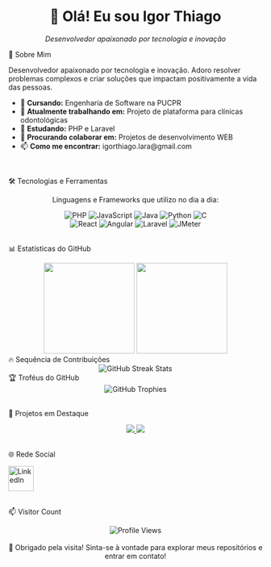 <div align="center">
  <h1>👋 Olá! Eu sou Igor Thiago</h1>
  <p><em>Desenvolvedor apaixonado por tecnologia e inovação</em></p>
</div>

🚀 Sobre Mim
<div>
  <p>
    Desenvolvedor apaixonado por tecnologia e inovação. Adoro resolver problemas complexos e criar soluções que impactam positivamente a vida das pessoas.
  </p>
  <ul>
    <li>🌱 <strong>Cursando:</strong> Engenharia de Software na PUCPR</li>
    <li>🔭 <strong>Atualmente trabalhando em:</strong> Projeto de plataforma para clínicas odontológicas</li>
    <li>🌱 <strong>Estudando:</strong> PHP e Laravel</li>
    <li>👯 <strong>Procurando colaborar em:</strong> Projetos de desenvolvimento WEB</li>
    <li>📫 <strong>Como me encontrar:</strong> igorthiago.lara@gmail.com</li>
  </ul>
</div>

<br>

🛠️ Tecnologias e Ferramentas
<div align="center">
  <p>Linguagens e Frameworks que utilizo no dia a dia:</p>
  <div>
    <img src="https://img.shields.io/badge/-PHP-777BB4?style=for-the-badge&logo=php&logoColor=white" alt="PHP"/>
    <img src="https://img.shields.io/badge/-JavaScript-F7DF1E?style=for-the-badge&logo=javascript&logoColor=black" alt="JavaScript"/>
    <img src="https://img.shields.io/badge/-Java-007396?style=for-the-badge&logo=java&logoColor=white" alt="Java"/>
    <img src="https://img.shields.io/badge/-Python-3776AB?style=for-the-badge&logo=python&logoColor=white" alt="Python"/>
    <img src="https://img.shields.io/badge/C-A8B9CC?style=for-the-badge&logo=c&logoColor=white" alt="C"/>
  </div>
  <div>
    <img src="https://img.shields.io/badge/-React-61DAFB?style=for-the-badge&logo=react&logoColor=black" alt="React"/>
    <img src="https://img.shields.io/badge/-Angular-DD0031?style=for-the-badge&logo=angular&logoColor=white" alt="Angular"/>
    <img src="https://img.shields.io/badge/-Laravel-FF2D20?style=for-the-badge&logo=laravel&logoColor=white" alt="Laravel"/>
    <img src="https://img.shields.io/badge/-JMeter-D22128?style=for-the-badge&logo=apache-jmeter&logoColor=white" alt="JMeter"/>
  </div>
</div>

<br>

📊 Estatísticas do GitHub
<div align="center">
  <img height="180em" src="https://github-readme-stats.vercel.app/api?username=IgorThiagoLara&show_icons=true&theme=dracula&include_all_commits=true&count_private=true"/>
  <img height="180em" src="https://github-readme-stats.vercel.app/api/top-langs/?username=IgorThiagoLara&layout=compact&langs_count=7&theme=dracula"/>
</div>
🔥 Sequência de Contribuições
<div align="center">
  <img src="https://github-readme-streak-stats.herokuapp.com/?user=IgorThiagoLara&theme=dracula" alt="GitHub Streak Stats" />
</div>
🏆 Troféus do GitHub
<div align="center">
  <img src="https://github-profile-trophy.vercel.app/?username=IgorThiagoLara&theme=dracula&row=1&column=6" alt="GitHub Trophies" />
</div>

<br>

🌟 Projetos em Destaque
<div align="center">
  <a href="https://github.com/gaacarmo/Coracao_solidario">
    <img src="https://github-readme-stats.vercel.app/api/pin/?username=gaacarmo&repo=Coracao_solidario&theme=dracula" />
  </a>
  <a href="https://github.com/gaacarmo/achadoseperdidospucpr">
    <img src="https://github-readme-stats.vercel.app/api/pin/?username=gaacarmo&repo=achadoseperdidospucpr&theme=dracula" />
  </a>
</div>

<br>

🌐 Rede Social
<div>
  <a href="https://www.linkedin.com/in/igor-thiago-lara-da-silva-6009a6348" target="_blank">
    <img src="https://cdn-icons-png.flaticon.com/512/174/174857.png" width="50" alt="LinkedIn"/>
  </a>
</div>

<br>

📫 Visitor Count
<div align="center">
  <img src="https://komarev.com/ghpvc/?username=IgorThiagoLara&color=blueviolet&style=flat-square&label=Visitantes+do+Perfil" alt="Profile Views" />
</div>

<br>

<div align="center">
  💙 Obrigado pela visita! Sinta-se à vontade para explorar meus repositórios e entrar em contato!
</div>
